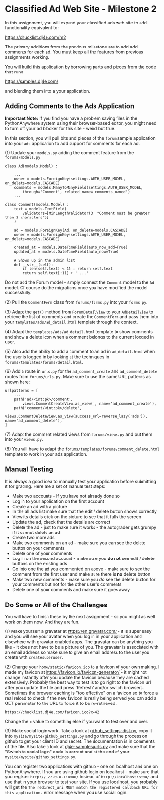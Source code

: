 Classified Ad Web Site - Milestone 2
====================================

In this assignment, you will expand your classified ads web site to add functionality
equivalent to:

https://chucklist.dj4e.com/m2

The primary additions from the previous milestone are to add add comments for each ad.
You must keep all the features from previous assignments working.

You will build this application by borrowing parts and pieces from the code that runs

https://samples.dj4e.com/

and blending them into a your application.

Adding Comments to the Ads Application
--------------------------------------

__Important Note:__ If you find you have a problem saving files in the PythonAnywhere
system using their browser-based editor, you might need to turn off your ad blocker for
this site - weird but true.

In this section, you will pull bits and pieces of the `forum` sample application
into your `ads` application to add support for comments for each ad.

(1) Update your `models.py` adding the comment feature from the `forums/models.py`

    class Ad(models.Model) :

        ...
        owner = models.ForeignKey(settings.AUTH_USER_MODEL, on_delete=models.CASCADE)
        comments = models.ManyToManyField(settings.AUTH_USER_MODEL,
            through='Comment', related_name='comments_owned')
        ...

    class Comment(models.Model) :
        text = models.TextField(
            validators=[MinLengthValidator(3, "Comment must be greater than 3 characters")]
        )

        ad = models.ForeignKey(Ad, on_delete=models.CASCADE)
        owner = models.ForeignKey(settings.AUTH_USER_MODEL, on_delete=models.CASCADE)

        created_at = models.DateTimeField(auto_now_add=True)
        updated_at = models.DateTimeField(auto_now=True)

        # Shows up in the admin list
        def __str__(self):
            if len(self.text) < 15 : return self.text
            return self.text[:11] + ' ...'

Do not add the Forum model - simply connect the `Comment` model to the `Ad` model. Of course do
the migrations once you have modified the model successfully.

(2) Pull the `CommentForm` class from `forums/forms.py` into your `forms.py`.

(3) Adapt the `get()` method from `ForumDetailView` to your `AdDetailView` to retrieve the list of comments
and create the `CommentForm` and pass them into your
`templates/ads/ad_detail.html` template through the context.

(4) Adapt the `templates/ads/ad_detail.html` template to show comments and show a delete icon
when a comment belongs to the current logged in user.

(5) Also add the ability to add a comment to an ad in `ad_detail.html` when the user is logged in by looking
at the techniques in `forums/templates/forums/detail.html`.

(6) Add a route in `urls.py` for the `ad_comment_create` and `ad_comment_delete`
routes from `forums/urls.py`.  Make sure to use the same URL patterns as shown here:

    urlpatterns = [
        ...
        path('ad/<int:pk>/comment',
            views.CommentCreateView.as_view(), name='ad_comment_create'),
        path('comment/<int:pk>/delete',
            views.CommentDeleteView.as_view(success_url=reverse_lazy('ads')), name='ad_comment_delete'),
    ]

(7) Adapt the comment related views from `forums/views.py` and put them into your `views.py`.

(8) You will have to adapt the `forums/templates/forums/comment_delete.html` template to work in your ads application.

Manual Testing
--------------

It is always a good idea to manually test your application before submitting it for grading.  Here
are a set of manual test steps:

* Make two accounts - If you have not already done so
* Log in to your application on the first account
* Create an ad with a picture
* In the all ads list make sure that the edit / delete button shows correctly
* View its details click on the picture to see that it fulls the screen
* Update the ad, check that the details are correct
* Delete the ad - just to make sure it works - the autograder gets grumpy if it cannot delete an ad
* Create two more ads
* Make two comments on an ad - make sure you can see the delete button on your comments
* Delete one of your comments
* Log in on the second account - make sure you **do not** see edit / delete buttons on the existing ads
* Go into one the ad you commented on above - make sure to see the comment from the first user
and make sure there is **no** delete button
* Make two new comments - make sure you *do* see the delete button for your comments but not for
the other user's comments
* Delete one of your comments and make sure it goes away


Do Some or All of the Challenges
---------------------------------

You will have to finish these by the next assignment - so you might as well work on them now.
And they are fun.

(1) Make yourself a gravatar at https://en.gravatar.com/ - it is super easy and you will see your
avatar when you log in in your application and elsewhere with gravatar enabled apps. The gravatar can be
anything you like - it does not have to be a picture of you.  The gravatar is associated with an email address
so make sure to give an email address to the user you create with `createsuperuser`.

(2) Change your `home/static/favicon.ico` to a favicon of your own making.   I made my favicon
at https://favicon.io/favicon-generator/ - it might not change instantly after you update the favicon
because they are cached extensively.   Probably the best way to test is to go right to the favicon url
after you update the file and press 'Refresh' and/or switch browsers.  Sometimes the browser caching
is "too effective" on a favicon so to force a real reload to check if the new favicon is really being served
you can add a GET parameter to the URL to force it to be re-retrieved:

    https://chucklist.dj4e.com/favicon.ico?x=42

Change the `x` value to something else if you want to test over and over.

(3) Make social login work.  Take a look at
<a href="https://github.com/csev/dj4e-samples/blob/main/dj4e-samples/github_settings-dist.py" target="_blank">
github_settings-dist.py</a>, copy it into
`mysite/mysite/github_settings.py` and go through the process on github to get your client ID and
secret.   The documentation is in comments of the file.  Also take a look at
<a href="https://github.com/csev/dj4e-samples/blob/main/dj4e-samples/urls.py" target="_blank">
dj4e-samples/urls.py</a> and make sure that the "Switch to social login" code is correct
and at the end of your `mysite/mysite/github_settings.py`.

You can register two applications with github - one on localhost and one on PythonAnywhere.  If you are
using github login on localhost - make sure that you register `http://127.0.0.1:8000/` instead
of `http://localhost:8000/` and use that in your browser to test your site.  If you
use localhost, you probably will get the `The redirect_uri MUST match the registered callback
URL for this application.` error message when you use social login.
